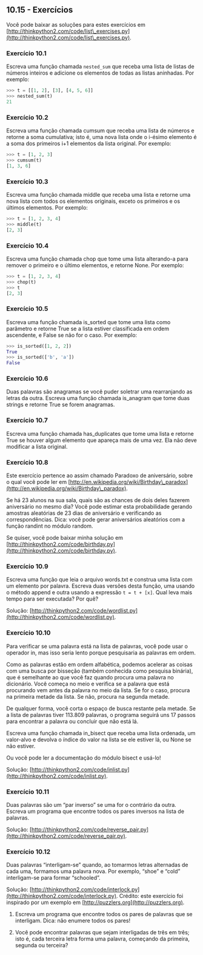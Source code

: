 ## 10.15 - Exercícios

Você pode baixar as soluções para estes exercícios em [http://thinkpython2.com/code/list\_exercises.py](http://thinkpython2.com/code/list\_exercises.py).

### Exercício 10.1

Escreva uma função chamada `nested_sum` que receba uma lista de listas de números inteiros e adicione os elementos de todas as listas aninhadas. Por exemplo:

```python
>>> t = [[1, 2], [3], [4, 5, 6]]
>>> nested_sum(t)
21
```

### Exercício 10.2

Escreva uma função chamada cumsum que receba uma lista de números e retorne a soma cumulativa; isto é, uma nova lista onde o i-ésimo elemento é a soma dos primeiros i+1 elementos da lista original. Por exemplo:

```python
>>> t = [1, 2, 3]
>>> cumsum(t)
[1, 3, 6]
```

### Exercício 10.3

Escreva uma função chamada middle que receba uma lista e retorne uma nova lista com todos os elementos originais, exceto os primeiros e os últimos elementos. Por exemplo:

```python
>>> t = [1, 2, 3, 4]
>>> middle(t)
[2, 3]
```

### Exercício 10.4

Escreva uma função chamada chop que tome uma lista alterando-a para remover o primeiro e o último elementos, e retorne None. Por exemplo:

```python
>>> t = [1, 2, 3, 4]
>>> chop(t)
>>> t
[2, 3]
```

### Exercício 10.5

Escreva uma função chamada is\_sorted que tome uma lista como parâmetro e retorne True se a lista estiver classificada em ordem ascendente, e False se não for o caso. Por exemplo:

```python
>>> is_sorted([1, 2, 2])
True
>>> is_sorted(['b', 'a'])
False
```

### Exercício 10.6

Duas palavras são anagramas se você puder soletrar uma rearranjando as letras da outra. Escreva uma função chamada is\_anagram que tome duas strings e retorne True se forem anagramas.

### Exercício 10.7

Escreva uma função chamada has\_duplicates que tome uma lista e retorne True se houver algum elemento que apareça mais de uma vez. Ela não deve modificar a lista original.

### Exercício 10.8

Este exercício pertence ao assim chamado Paradoxo de aniversário, sobre o qual você pode ler em [http://en.wikipedia.org/wiki/Birthday\_paradox](http://en.wikipedia.org/wiki/Birthday\_paradox).

Se há 23 alunos na sua sala, quais são as chances de dois deles fazerem aniversário no mesmo dia? Você pode estimar esta probabilidade gerando amostras aleatórias de 23 dias de aniversário e verificando as correspondências. Dica: você pode gerar aniversários aleatórios com a função randint no módulo random.

Se quiser, você pode baixar minha solução em [http://thinkpython2.com/code/birthday.py](http://thinkpython2.com/code/birthday.py).

### Exercício 10.9

Escreva uma função que leia o arquivo words.txt e construa uma lista com um elemento por palavra. Escreva duas versões desta função, uma usando o método append e outra usando a expressão `t = t + [x]`. Qual leva mais tempo para ser executada? Por quê?

Solução: [http://thinkpython2.com/code/wordlist.py](http://thinkpython2.com/code/wordlist.py).


### Exercício 10.10

Para verificar se uma palavra está na lista de palavras, você pode usar o operador in, mas isso seria lento porque pesquisaria as palavras em ordem.

Como as palavras estão em ordem alfabética, podemos acelerar as coisas com uma busca por bisseção (também conhecida como pesquisa binária), que é semelhante ao que você faz quando procura uma palavra no dicionário. Você começa no meio e verifica se a palavra que está procurando vem antes da palavra no meio da lista. Se for o caso, procura na primeira metade da lista. Se não, procura na segunda metade.

De qualquer forma, você corta o espaço de busca restante pela metade. Se a lista de palavras tiver 113.809 palavras, o programa seguirá uns 17 passos para encontrar a palavra ou concluir que não está lá.

Escreva uma função chamada in\_bisect que receba uma lista ordenada, um valor-alvo e devolva o índice do valor na lista se ele estiver lá, ou None se não estiver.

Ou você pode ler a documentação do módulo bisect e usá-lo!

Solução: [http://thinkpython2.com/code/inlist.py](http://thinkpython2.com/code/inlist.py).

### Exercício 10.11

Duas palavras são um “par inverso” se uma for o contrário da outra. Escreva um programa que encontre todos os pares inversos na lista de palavras.

Solução: [http://thinkpython2.com/code/reverse_pair.py](http://thinkpython2.com/code/reverse_pair.py).

### Exercício 10.12

Duas palavras “interligam-se” quando, ao tomarmos letras alternadas de cada uma, formamos uma palavra nova. Por exemplo, “shoe” e “cold” interligam-se para formar “schooled”.

Solução: [http://thinkpython2.com/code/interlock.py](http://thinkpython2.com/code/interlock.py). Crédito: este exercício foi inspirado por um exemplo em [http://puzzlers.org](http://puzzlers.org).

1. Escreva um programa que encontre todos os pares de palavras que se interligam. Dica: não enumere todos os pares!

2. Você pode encontrar palavras que sejam interligadas de três em três; isto é, cada terceira letra forma uma palavra, começando da primeira, segunda ou terceira?
